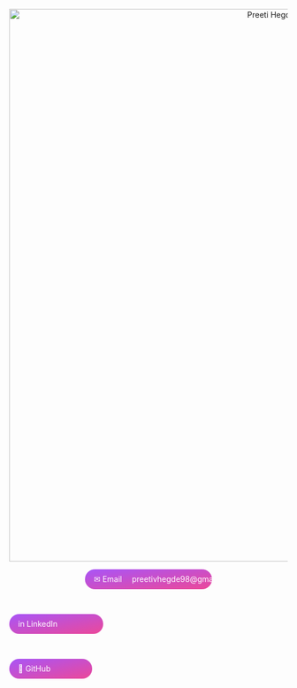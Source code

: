 <p align="center">
  <img src="assets/front_banner.gif" alt="Preeti Hegde — banner" width="1000">
</p>




<p align="center">

  <a href="mailto:preetivhegde98@gmail.com">
    <svg xmlns="http://www.w3.org/2000/svg" width="230" height="36" viewBox="0 0 230 36">
      <defs>
        <linearGradient id="gA" x1="0" y1="0" x2="1" y2="1">
          <stop offset="0%" stop-color="#a855f7"/><stop offset="100%" stop-color="#ec4899"/>
        </linearGradient>
      </defs>
      <rect x="0" y="0" width="230" height="36" rx="18" fill="url(#gA)"/>
      <text x="16" y="23" fill="#fff" font-family="Inter,Segoe UI,Arial" font-size="14">✉ Email</text>
      <text x="85" y="23" fill="#fff" font-family="Inter,Segoe UI,Arial" font-size="14">preetivhegde98@gmail.com</text>
    </svg>
  </a>

  &nbsp;

  <a href="https://www.linkedin.com/in/preetivhegde/">
    <svg xmlns="http://www.w3.org/2000/svg" width="170" height="36" viewBox="0 0 170 36">
      <defs><linearGradient id="gB" x1="0" y1="0" x2="1" y2="1">
        <stop offset="0%" stop-color="#a855f7"/><stop offset="100%" stop-color="#ec4899"/></linearGradient></defs>
      <rect x="0" y="0" width="170" height="36" rx="18" fill="url(#gB)"/>
      <text x="16" y="23" fill="#fff" font-family="Inter,Segoe UI,Arial" font-size="14">in LinkedIn</text>
    </svg>
  </a>

  &nbsp;

  <a href="https://github.com/preetihegde?tab=repositories">
    <svg xmlns="http://www.w3.org/2000/svg" width="150" height="36" viewBox="0 0 150 36">
      <defs><linearGradient id="gC" x1="0" y1="0" x2="1" y2="1">
        <stop offset="0%" stop-color="#a855f7"/><stop offset="100%" stop-color="#ec4899"/></linearGradient></defs>
      <rect x="0" y="0" width="150" height="36" rx="18" fill="url(#gC)"/>
      <text x="16" y="23" fill="#fff" font-family="Inter,Segoe UI,Arial" font-size="14">🐙 GitHub</text>
    </svg>
  </a>

</p>
